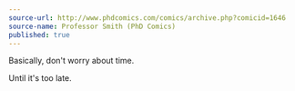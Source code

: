 ```yaml
---
source-url: http://www.phdcomics.com/comics/archive.php?comicid=1646
source-name: Professor Smith (PhD Comics)
published: true
---
```


<p>Basically, don't worry about time.</p>

<p>Until it's too late.</p>


